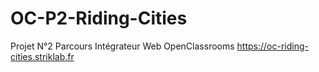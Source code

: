 # OC-P2-Riding-Cities
Projet N°2 Parcours Intégrateur Web OpenClassrooms
https://oc-riding-cities.striklab.fr

